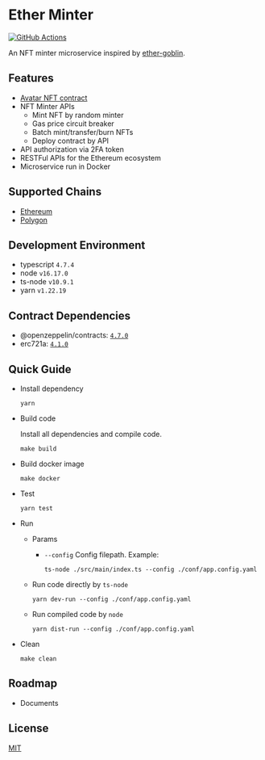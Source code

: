 # Ether Minter

[![GitHub Actions](https://github.com/jovijovi/ether-minter/workflows/Test/badge.svg)](https://github.com/jovijovi/ether-minter)

An NFT minter microservice inspired by [ether-goblin](https://github.com/jovijovi/ether-goblin).

## Features

- [Avatar NFT contract](./contracts/Avatar)
- NFT Minter APIs
  - Mint NFT by random minter
  - Gas price circuit breaker
  - Batch mint/transfer/burn NFTs
  - Deploy contract by API
- API authorization via 2FA token
- RESTFul APIs for the Ethereum ecosystem
- Microservice run in Docker

## Supported Chains

- [Ethereum](https://ethereum.org/)
- [Polygon](https://polygon.technology/)

## Development Environment

- typescript `4.7.4`
- node `v16.17.0`
- ts-node `v10.9.1`
- yarn `v1.22.19`

## Contract Dependencies

- @openzeppelin/contracts: [`4.7.0`](https://www.npmjs.com/package/@openzeppelin/contracts/v/4.7.0)
- erc721a: [`4.1.0`](https://www.npmjs.com/package/erc721a/v/4.1.0)

## Quick Guide

- Install dependency

  ```shell
  yarn
  ```

- Build code

  Install all dependencies and compile code.

  ```shell
  make build
  ```

- Build docker image

  ```shell
  make docker
  ```

- Test

  ```shell
  yarn test
  ```

- Run

    - Params

        - `--config` Config filepath. Example:

          ```shell
          ts-node ./src/main/index.ts --config ./conf/app.config.yaml
          ```

    - Run code directly by `ts-node`

      ```shell
      yarn dev-run --config ./conf/app.config.yaml
      ```

    - Run compiled code by `node`

      ```shell
      yarn dist-run --config ./conf/app.config.yaml
      ```

- Clean

  ```shell
  make clean
  ```

## Roadmap

- Documents

## License

[MIT](LICENSE)
